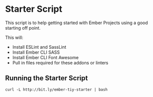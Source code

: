 # Starter Script

This script is to help getting started with Ember Projects using a good starting off point.

This will:

* Install ESLint and SassLint
* Install Ember CLI SASS
* Install Ember CLI Font Awesome
* Pull in files required for these addons or linters

## Running the Starter Script

```
curl -L http://bit.ly/ember-tiy-starter | bash
```
